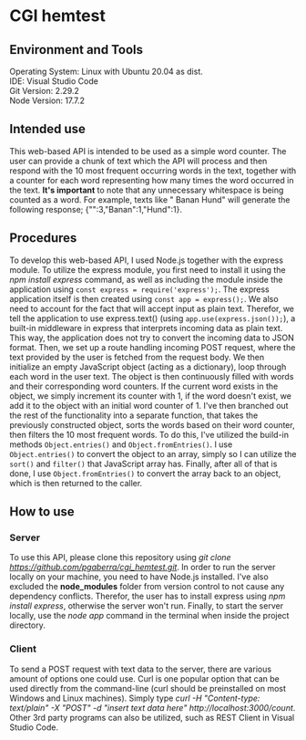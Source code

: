 # CGI hemtest

## Environment and Tools
Operating System: Linux with Ubuntu 20.04 as dist.  
IDE: Visual Studio Code  
Git Version: 2.29.2  
Node Version: 17.7.2  

## Intended use
This web-based API is intended to be used as a simple word counter. The user can provide a chunk of text which the API 
will process and then respond with the 10 most frequent occurring words in the text, together with a counter for each word 
representing how many times the word occurred in the text. **It's important** to note that any unnecessary whitespace is 
being counted as a word. For example, texts like "  Banan  Hund" will generate the following response; {"":3,"Banan":1,"Hund":1}.

## Procedures
To develop this web-based API, I used Node.js together with the express module. To utilize the express module, you first 
need to install it using the *npm install express* command, as well as including the module inside the application using 
``const express = require('express');``. The express application itself is then created using ``const app = express();``. 
We also need to account for the fact that will accept input as plain text. Therefor, we tell the application to use 
express.text() (using ``app.use(express.json());``), a built-in middleware in express that interprets incoming data as 
plain text. This way, the application does not try to convert the incoming data to JSON format. Then, we set up a route 
handling incoming POST request, where the text provided by the user is fetched from the request body. We then initialize 
an empty JavaScript object (acting as a dictionary), loop through each word in the user text. The object is then 
continuously filled with words and their corresponding word counters. If the current word exists in the object, we 
simply increment its counter with 1, if the word doesn't exist, we add it to the object with an initial word counter of 1.
I've then branched out the rest of the functionality into a separate function, that takes the previously constructed 
object, sorts the words based on their word counter, then filters the 10 most frequent words. To do this, I've utilized 
the build-in methods ``Object.entries()`` and ``Object.fromEntries()``. I use ``Object.entries()`` to convert the object 
to an array, simply so I can utilize the ``sort()`` and ``filter()`` that JavaScript array has. Finally, after all of that 
is done, I use ``Object.fromEntries()`` to convert the array back to an object, which is then returned to the caller.

## How to use
### Server
To use this API, please clone this repository using *git clone https://github.com/pgaberra/cgi_hemtest.git*. In order 
to run the server locally on your machine, you need to have Node.js installed. I've also excluded the **node_modules** 
folder from version control to not cause any dependency conflicts. Therefor, the user has to install express using *npm 
install express*, otherwise the server won't run. Finally, to start the server locally, use the *node app* command in the 
terminal when inside the project directory.

### Client
To send a POST request with text data to the server, there are various amount of options one could use. Curl is one popular 
option that can be used directly from the command-line (curl should be preinstalled on most Windows and Linux machines). 
Simply type *curl -H "Content-type: text/plain" -X "POST" -d "insert text data here" http://localhost:3000/count*. Other 
3rd party programs can also be utilized, such as REST Client in Visual Studio Code.

